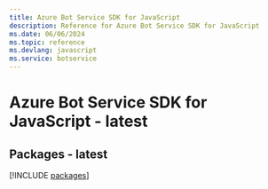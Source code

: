 ```yaml
---
title: Azure Bot Service SDK for JavaScript
description: Reference for Azure Bot Service SDK for JavaScript
ms.date: 06/06/2024
ms.topic: reference
ms.devlang: javascript
ms.service: botservice
---
```

# Azure Bot Service SDK for JavaScript - latest
## Packages - latest
[!INCLUDE [packages](bot-service-index.md)]
